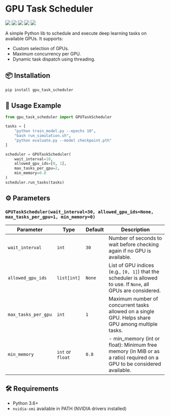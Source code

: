# GPU Task Scheduler

![](https://img.shields.io/pypi/pyversions/gpu_task_scheduler) ![](https://img.shields.io/pypi/v/gpu_task_scheduler) ![](https://img.shields.io/pypi/dm/gpu_task_scheduler) ![](https://img.shields.io/pypi/l/gpu_task_scheduler) ![](https://img.shields.io/github/stars/sangyx/gpu_task_scheduler?style=social)

A simple Python lib to schedule and execute deep learning tasks on available GPUs. It supports:

- Custom selection of GPUs.
- Maximum concurrency per GPU.
- Dynamic task dispatch using threading.

## 📦 Installation

```bash
pip install gpu_task_scheduler
```

## 🚀 Usage Example

```python
from gpu_task_scheduler import GPUTaskScheduler

tasks = [
    "python train_model.py --epochs 10",
    "bash run_simulation.sh",
    "python evaluate.py --model checkpoint.pth"
]

scheduler = GPUTaskScheduler(
    wait_interval=10,
    allowed_gpu_ids=[0, 1],
    max_tasks_per_gpu=2,
    min_memory=0.8
)
scheduler.run_tasks(tasks)
```

## ⚙️ Parameters

### `GPUTaskScheduler(wait_interval=30, allowed_gpu_ids=None, max_tasks_per_gpu=1, min_memory=0)`

| Parameter           | Type        | Default | Description |
|---------------------|-------------|---------|-------------|
| `wait_interval`     | `int`       | `30`    | Number of seconds to wait before checking again if no GPU is available. |
| `allowed_gpu_ids`   | `list[int]` | `None`  | List of GPU indices (e.g., `[0, 1]`) that the scheduler is allowed to use. If `None`, all GPUs are considered. |
| `max_tasks_per_gpu` | `int`       | `1`     | Maximum number of concurrent tasks allowed on a single GPU. Helps share GPU among multiple tasks. |
| `min_memory` | `int` or `float`       | `0.8`     | - min_memory (int or float): Minimum free memory (in MiB or as a ratio) required on a GPU to be considered available. |

## 🛠️ Requirements

- Python 3.6+
- `nvidia-smi` available in PATH (NVIDIA drivers installed)